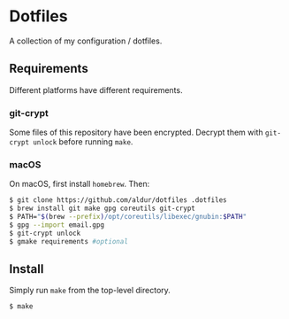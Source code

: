 # Dotfiles

A collection of my configuration / dotfiles.

## Requirements

Different platforms have different requirements.

### git-crypt

Some files of this repository have been encrypted.
Decrypt them with `git-crypt unlock` before running `make`.

### macOS

On macOS, first install `homebrew`. Then:

```bash
$ git clone https://github.com/aldur/dotfiles .dotfiles
$ brew install git make gpg coreutils git-crypt
$ PATH="$(brew --prefix)/opt/coreutils/libexec/gnubin:$PATH"
$ gpg --import email.gpg
$ git-crypt unlock
$ gmake requirements #optional
```

## Install

Simply run `make` from the top-level directory.

```bash
$ make
```
